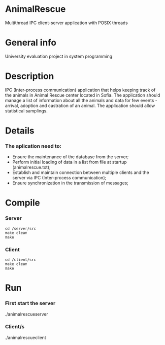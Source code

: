 # AnimalRescue
Multithread IPC client-server application with POSIX threads

# General info

University evaluation project in system programming

# Description

IPC (Inter-process communication) application that helps keeping track of the animals in Animal Rescue center located in Sofia.
The application should manage a list of information about all the animals and data for few events - arrival, adoption and 
castration of an animal. The application should allow statistical samplings.

# Details

### The aplication need to:

 * Ensure the maintenance of the database from the server;
 * Perform initial loading of data in a list from file at startup (animalrescue.txt);
 * Establish and maintain connection between multiple clients and the server via IPC (Inter-process communication);
 * Ensure synchronization in the transmission of messages;
 
# Compile
 
### Server
```
cd /server/src 
make clean 
make
```
 
### Client
```
cd /client/src 
make clean 
make
```
 
 # Run 
 
 ### First start the server
 
 ./animalrescueserver
 
 ### Client/s
 
  ./animalrescueclient
